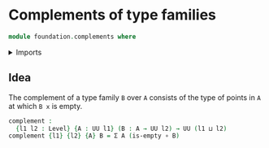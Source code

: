 # Complements of type families

```agda
module foundation.complements where
```

<details><summary>Imports</summary>

```agda
open import foundation-core.dependent-pair-types
open import foundation-core.empty-types
open import foundation-core.functions
open import foundation-core.universe-levels
```

</details>

## Idea

The complement of a type family `B` over `A` consists of the type of points in `A` at which `B x` is empty.

```agda
complement :
  {l1 l2 : Level} {A : UU l1} (B : A → UU l2) → UU (l1 ⊔ l2)
complement {l1} {l2} {A} B = Σ A (is-empty ∘ B)
```
